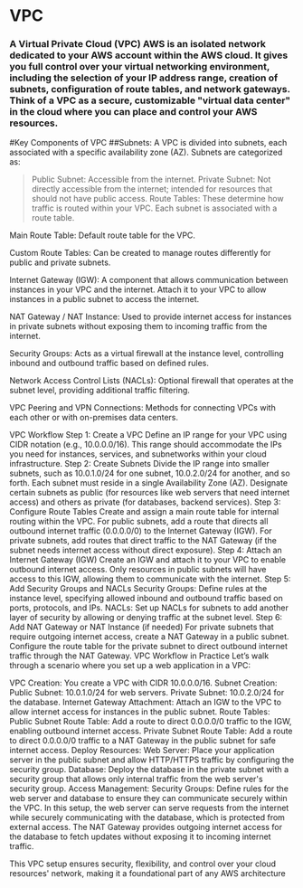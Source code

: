 # VPC
### A Virtual Private Cloud (VPC) AWS is an isolated network dedicated to your AWS account within the AWS cloud. It gives you full control over your virtual networking environment, including the selection of your IP address range, creation of subnets, configuration of route tables, and network gateways. Think of a VPC as a secure, customizable "virtual data center" in the cloud where you can place and control your AWS resources.

#Key Components of VPC
##Subnets: A VPC is divided into subnets, each associated with a specific availability zone (AZ). Subnets are categorized as:


> Public Subnet: Accessible from the internet.
Private Subnet: Not directly accessible from the internet; intended for resources that should not have public access.
Route Tables: These determine how traffic is routed within your VPC. Each subnet is associated with a route table.

Main Route Table: Default route table for the VPC.

Custom Route Tables: Can be created to manage routes differently for public and private subnets.

Internet Gateway (IGW): A component that allows communication between instances in your VPC and the internet. Attach it to your VPC to allow instances in a public subnet to access the internet.

NAT Gateway / NAT Instance: Used to provide internet access for instances in private subnets without exposing them to incoming traffic from the internet.

Security Groups: Acts as a virtual firewall at the instance level, controlling inbound and outbound traffic based on defined rules.

Network Access Control Lists (NACLs): Optional firewall that operates at the subnet level, providing additional traffic filtering.

VPC Peering and VPN Connections: Methods for connecting VPCs with each other or with on-premises data centers.

VPC Workflow
Step 1: Create a VPC
Define an IP range for your VPC using CIDR notation (e.g., 10.0.0.0/16).
This range should accommodate the IPs you need for instances, services, and subnetworks within your cloud infrastructure.
Step 2: Create Subnets
Divide the IP range into smaller subnets, such as 10.0.1.0/24 for one subnet, 10.0.2.0/24 for another, and so forth.
Each subnet must reside in a single Availability Zone (AZ).
Designate certain subnets as public (for resources like web servers that need internet access) and others as private (for databases, backend services).
Step 3: Configure Route Tables
Create and assign a main route table for internal routing within the VPC.
For public subnets, add a route that directs all outbound internet traffic (0.0.0.0/0) to the Internet Gateway (IGW).
For private subnets, add routes that direct traffic to the NAT Gateway (if the subnet needs internet access without direct exposure).
Step 4: Attach an Internet Gateway (IGW)
Create an IGW and attach it to your VPC to enable outbound internet access.
Only resources in public subnets will have access to this IGW, allowing them to communicate with the internet.
Step 5: Add Security Groups and NACLs
Security Groups: Define rules at the instance level, specifying allowed inbound and outbound traffic based on ports, protocols, and IPs.
NACLs: Set up NACLs for subnets to add another layer of security by allowing or denying traffic at the subnet level.
Step 6: Add NAT Gateway or NAT Instance (if needed)
For private subnets that require outgoing internet access, create a NAT Gateway in a public subnet.
Configure the route table for the private subnet to direct outbound internet traffic through the NAT Gateway.
VPC Workflow in Practice
Let’s walk through a scenario where you set up a web application in a VPC:

VPC Creation: You create a VPC with CIDR 10.0.0.0/16.
Subnet Creation:
Public Subnet: 10.0.1.0/24 for web servers.
Private Subnet: 10.0.2.0/24 for the database.
Internet Gateway Attachment: Attach an IGW to the VPC to allow internet access for instances in the public subnet.
Route Tables:
Public Subnet Route Table: Add a route to direct 0.0.0.0/0 traffic to the IGW, enabling outbound internet access.
Private Subnet Route Table: Add a route to direct 0.0.0.0/0 traffic to a NAT Gateway in the public subnet for safe internet access.
Deploy Resources:
Web Server: Place your application server in the public subnet and allow HTTP/HTTPS traffic by configuring the security group.
Database: Deploy the database in the private subnet with a security group that allows only internal traffic from the web server's security group.
Access Management:
Security Groups: Define rules for the web server and database to ensure they can communicate securely within the VPC.
In this setup, the web server can serve requests from the internet while securely communicating with the database, which is protected from external access. The NAT Gateway provides outgoing internet access for the database to fetch updates without exposing it to incoming internet traffic.

This VPC setup ensures security, flexibility, and control over your cloud resources' network, making it a foundational part of any AWS architecture
